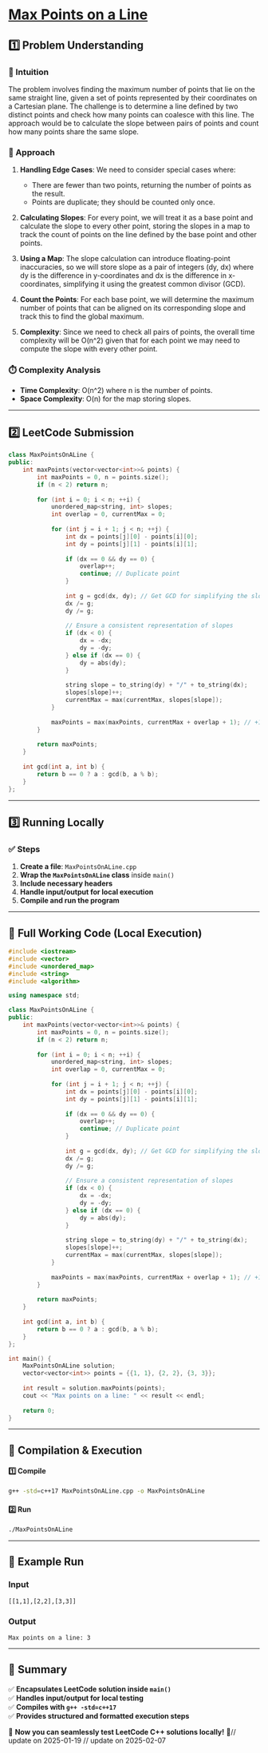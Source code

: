 # **[Max Points on a Line](https://leetcode.com/problems/max-points-on-a-line/description/)**  

## **1️⃣ Problem Understanding**  
### **📌 Intuition**  
The problem involves finding the maximum number of points that lie on the same straight line, given a set of points represented by their coordinates on a Cartesian plane. The challenge is to determine a line defined by two distinct points and check how many points can coalesce with this line. The approach would be to calculate the slope between pairs of points and count how many points share the same slope.

### **🚀 Approach**  
1. **Handling Edge Cases**: We need to consider special cases where:
   - There are fewer than two points, returning the number of points as the result.
   - Points are duplicate; they should be counted only once.
   
2. **Calculating Slopes**: For every point, we will treat it as a base point and calculate the slope to every other point, storing the slopes in a map to track the count of points on the line defined by the base point and other points.
   
3. **Using a Map**: The slope calculation can introduce floating-point inaccuracies, so we will store slope as a pair of integers (dy, dx) where dy is the difference in y-coordinates and dx is the difference in x-coordinates, simplifying it using the greatest common divisor (GCD).

4. **Count the Points**: For each base point, we will determine the maximum number of points that can be aligned on its corresponding slope and track this to find the global maximum.

5. **Complexity**: Since we need to check all pairs of points, the overall time complexity will be O(n^2) given that for each point we may need to compute the slope with every other point.

### **⏱️ Complexity Analysis**  
- **Time Complexity**: O(n^2) where n is the number of points.  
- **Space Complexity**: O(n) for the map storing slopes.

---  

## **2️⃣ LeetCode Submission**  
```cpp
class MaxPointsOnALine {
public:
    int maxPoints(vector<vector<int>>& points) {
        int maxPoints = 0, n = points.size();
        if (n < 2) return n;
        
        for (int i = 0; i < n; ++i) {
            unordered_map<string, int> slopes;
            int overlap = 0, currentMax = 0;
            
            for (int j = i + 1; j < n; ++j) {
                int dx = points[j][0] - points[i][0];
                int dy = points[j][1] - points[i][1];
                
                if (dx == 0 && dy == 0) {
                    overlap++;
                    continue; // Duplicate point
                }
                
                int g = gcd(dx, dy); // Get GCD for simplifying the slope
                dx /= g;
                dy /= g;
                
                // Ensure a consistent representation of slopes
                if (dx < 0) {
                    dx = -dx;
                    dy = -dy;
                } else if (dx == 0) {
                    dy = abs(dy);
                }
                
                string slope = to_string(dy) + "/" + to_string(dx);
                slopes[slope]++;
                currentMax = max(currentMax, slopes[slope]);
            }
            
            maxPoints = max(maxPoints, currentMax + overlap + 1); // +1 for the point itself
        }
        
        return maxPoints;
    }
    
    int gcd(int a, int b) {
        return b == 0 ? a : gcd(b, a % b);
    }
};
```  

---  

## **3️⃣ Running Locally**  
### **✅ Steps**  
1. **Create a file**: `MaxPointsOnALine.cpp`  
2. **Wrap the `MaxPointsOnALine` class** inside `main()`  
3. **Include necessary headers**  
4. **Handle input/output for local execution**  
5. **Compile and run the program**  

---  

## **📝 Full Working Code (Local Execution)**  
```cpp
#include <iostream>
#include <vector>
#include <unordered_map>
#include <string>
#include <algorithm>

using namespace std;

class MaxPointsOnALine {
public:
    int maxPoints(vector<vector<int>>& points) {
        int maxPoints = 0, n = points.size();
        if (n < 2) return n;
        
        for (int i = 0; i < n; ++i) {
            unordered_map<string, int> slopes;
            int overlap = 0, currentMax = 0;
            
            for (int j = i + 1; j < n; ++j) {
                int dx = points[j][0] - points[i][0];
                int dy = points[j][1] - points[i][1];
                
                if (dx == 0 && dy == 0) {
                    overlap++;
                    continue; // Duplicate point
                }
                
                int g = gcd(dx, dy); // Get GCD for simplifying the slope
                dx /= g;
                dy /= g;
                
                // Ensure a consistent representation of slopes
                if (dx < 0) {
                    dx = -dx;
                    dy = -dy;
                } else if (dx == 0) {
                    dy = abs(dy);
                }
                
                string slope = to_string(dy) + "/" + to_string(dx);
                slopes[slope]++;
                currentMax = max(currentMax, slopes[slope]);
            }
            
            maxPoints = max(maxPoints, currentMax + overlap + 1); // +1 for the point itself
        }
        
        return maxPoints;
    }
    
    int gcd(int a, int b) {
        return b == 0 ? a : gcd(b, a % b);
    }
};

int main() {
    MaxPointsOnALine solution;
    vector<vector<int>> points = {{1, 1}, {2, 2}, {3, 3}};
    
    int result = solution.maxPoints(points);
    cout << "Max points on a line: " << result << endl;
    
    return 0;
}
```  

---  

## **🔧 Compilation & Execution**  
#### **1️⃣ Compile**  
```bash
g++ -std=c++17 MaxPointsOnALine.cpp -o MaxPointsOnALine
```  

#### **2️⃣ Run**  
```bash
./MaxPointsOnALine
```  

---  

## **🎯 Example Run**  
### **Input**  
```
[[1,1],[2,2],[3,3]]
```  
### **Output**  
```
Max points on a line: 3
```  

---  

## **📌 Summary**  
✅ **Encapsulates LeetCode solution inside `main()`**  
✅ **Handles input/output for local testing**  
✅ **Compiles with `g++ -std=c++17`**  
✅ **Provides structured and formatted execution steps**  

🚀 **Now you can seamlessly test LeetCode C++ solutions locally!** 🚀// update on 2025-01-19
// update on 2025-02-07
